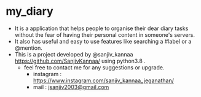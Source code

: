 # my_diary

- It is a application that helps people to organise their dear diary tasks without the fear of having their personal content in someone's servers.
- It also has useful and easy to use features like searching a #label or a @mention.
- This is a project developed by @sanjiv_kannaa https://github.com/SanjivKannaa/ using python3.8 .
  - feel free to contact me for any suggestions or upgrade.
    - instagram : https://www.instagram.com/sanjiv_kannaa_jeganathan/
    - mail : jsanjiv2003@gmail.com
